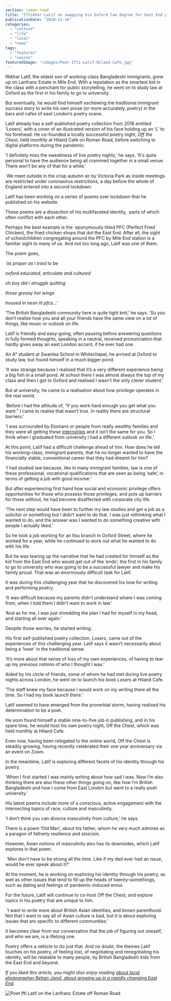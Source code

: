 ```yaml
---
section: roman-road
title: "Iftikhar Latif on swapping his Oxford law degree for East End poetry slams"
publicationDate: "2020-11-16"
categories: 
  - "culture"
  - "life"
  - "local"
  - "news"
tags: 
  - "features"
  - "voices"
featuredImage: "/images/Poet-Ifti-Latif-Hiland-Cafe.jpg"
---
```


Iftikhar Latif, the eldest son of working-class Bangladeshi immigrants, grew up on Lanfranc Estate in Mile End. With a reputation as the smartest kid in the class with a penchant for public storytelling, he went on to study law at Oxford as the first in his family to go to university. 

But eventually, he would find himself eschewing the traditional immigrant success story to write his own prose (or more accurately, poetry) in the bars and cafes of east London’s poetry scene. 

Latif already has a self-published poetry collection from 2018 entitled ‘Losers’, with a cover of an illustrated version of his face holding up an ‘L’ to his forehead. He co-founded a locally successful poetry night, _Off the Chest_, held monthly at Hiland Cafe on Roman Road, before switching to digital platforms during the pandemic.

‘I definitely miss the sweatiness of live poetry nights,’ he says. ‘It's quite personal to have the audience being all crammed together in a small venue. There won’t be any of that for a while.’ 

 We meet outside in the crisp autumn air by Victoria Park as inside meetings are restricted under coronavirus restrictions, a day before the whole of England entered into a second lockdown. 

Latif has been working on a series of poems over lockdown that he published on his website. 

These poems are a dissection of his multifaceted identity,  parts of which often conflict with each other. 

Perhaps the best example is the  eponymously titled PFC (Perfect Fried Chicken), the fried chicken shops that dot the East End. After all, the sight of schoolchildren congregating around the PFC by Mile End station is a familiar sight to many of us. And not too long ago, Latif was one of them. 

The poem goes, 

_‘as proper as i tried to be_

_oxford educated, articulate and cultured_

_oh boy did i struggle quitting_

_those greasy hot wings_

_housed in neon lit pfcs…’_

‘The British Bangladeshi community here is quite tight knit,’ he says. ‘So you don’t realise how you and all your friends have the same view on a lot of things, like music or outlook on life. 

Latif is friendly and easy-going, often pausing before answering questions in fully formed thoughts, speaking in a neutral, received pronunciation that hardly gives away an east London accent, if he ever had one. 

An A\* student at Swanlea School in Whitechapel, he arrived at Oxford to study law, but found himself in a much bigger pond. 

‘It was strange because I realised that it’s a very different experience being a big fish in a small pond. At school there I was almost always the top of my class and then I got to Oxford and realised I wasn’t the only clever student.’

But at university, he came to a realisation about how privilege operates in the real world. 

‘Before I had the attitude of, “if you work hard enough you get what you want.” I came to realise that wasn’t true. In reality there are structural barriers.’

‘I was surrounded by Etonians or people from really wealthy families and they were all getting these [internships](https://romanroadlondon.com/aaron-christian-filmmaker-bow-fragments-festival/) and it isn’t the same for you. So I think when I graduated from university I had a different outlook on life.’

At this point, Latif had a difficult challenge ahead of him. How does he tell his working-class, immigrant parents, that he no longer wanted to have the financially stable, conventional career that they had dreamt for him?

‘I had studied law because, like in many immigrant families, law is one of these professional, vocational qualifications that are seen as being ‘safe’, in terms of getting a job with good income.’

But after experiencing first hand how social and economic privilege offers opportunities for those who possess those privileges, and puts up barriers for those without, he had become disaffected with corporate city life. 

‘The next step would have been to further my law studies and get a job as a solicitor or something but I didn’t want to do that. I was just rethinking what I wanted to do, and the answer was I wanted to do something creative with people I actually liked.’

So he took a job working for an Itsu branch in Oxford Street, where he worked for a year, while he continued to work out what he wanted to do with his life.

But he was tearing up the narrative that he had created for himself as the kid from the East End who would get out of the ‘ends’; the first in his family to go to university who was going to be a successful lawyer and make his family proud. That was an enormously difficult task for Latif. 

It was during this challenging year that he discovered his love for writing and performing poetry. 

‘It was difficult because my parents didn’t understand where I was coming from, when I told them I didn’t want to work in law.’

‘And as for me, I was just shredding the plan I had for myself in my head, and starting all over again.’

Despite those worries, he started writing.

His first self-published poetry collection, _Losers_, came out of the experiences of this challenging year. Latif says it wasn’t necessarily about being a ‘loser’ in the traditional sense. 

‘It’s more about that sense of loss of my own experiences, of having to tear up my previous notions of who I thought I was.’

Aided by his circle of friends, some of whom he had met during live poetry nights across London, he went on to launch his book _Losers_ at Hiland Cafe. 

‘The staff knew my face because I would work on my writing there all the time. So I had my book launch there.’

Latif seemed to have emerged from the proverbial storm, having realised his determination to be a poet. 

He soon found himself a stable nine-to-five job in publishing, and in his spare time, he would host his own poetry night, Off the Chest, which was held monthly at Hiland Cafe.  

Even now, having been relegated to the online world, Off the Chest is steadily growing, having recently celebrated their one year anniversary via an event on Zoom. 

In the meantime, Latif is exploring different facets of his identity through his poetry. 

‘When I first started I was mainly writing about how sad I was. Now I’m also thinking there are also these other things going on, like how I’m British Bangladeshi and how I come from East London but went to a really posh university.’

His latest poems include more of a conscious, active engagement with the intersecting topics of race, culture and masculinity.

‘I don’t think you can divorce masculinity from culture,’ he says. 

There is a poem ‘Old Man’, about his father, whom he very much admires as a paragon of fatherly resilience and stoicism. 

However, Asian notions of masculinity also has its downsides, which Latif explores in that poem. 

 ‘Men don’t have to be strong all the time. Like if my dad ever had an issue, would he ever speak about it?’

At the moment, he is working on exploring his identity through his poetry, as well as other issues that tend to fill up the heads of twenty-somethings, such as dating and feelings of pandemic-induced ennui. 

For the future, Latif will continue to co-host Off the Chest, and explore topics in his poetry that are unique to him. 

 ‘I want to write more about British Asian identities, and brown parenthood. Not that I want to say all of Asian culture is bad, but it is about exploring issues that are specific to different communities.’

It becomes clear from our conversation that the job of figuring out oneself, and who we are, is a lifelong one.  

Poetry offers a vehicle to do just that. And no doubt, the themes Latif touches on his poetry, of feeling lost, of negotiating and renegotiating his identity, will be relatable to many people, by British Bangladeshi kids from the East End and beyond. 

_If you liked this article, you might also enjoy reading_ [_about local photographer Rehan Jamil, about growing up in a rapidly changing East End_](https://romanroadlondon.com/changing-faces-of-the-east-end-rehan-jamil/)_._ 

![Poet Ifti Latif on the Lanfranc Estate off Roman Road](/images/Poet-Ifti-Latif-1024x683.jpg)
